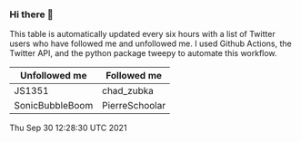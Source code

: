 ### Hi there 👋

This table is automatically updated every six hours with a list of Twitter users who have followed me and unfollowed me. I used Github Actions, the Twitter API, and the python package tweepy to automate this workflow.

| Unfollowed me |  Followed me |
| --- | --- |
|JS1351|chad_zubka|
|SonicBubbleBoom|PierreSchoolar|
Thu Sep 30 12:28:30 UTC 2021
